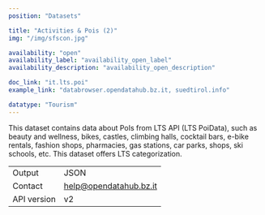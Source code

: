 ```yaml
---
position: "Datasets"

title: "Activities & Pois (2)"
img: "/img/sfscon.jpg"

availability: "open"
availability_label: "availability_open_label"
availability_description: "availability_open_description"

doc_link: "it.lts.poi"
example_link: "databrowser.opendatahub.bz.it, suedtirol.info"

datatype: "Tourism"
---
```


This dataset contains data about PoIs from LTS API (LTS PoiData), such as beauty and wellness, bikes, castles, climbing halls, cocktail bars, e-bike rentals, fashion shops, pharmacies, gas stations, car parks, shops, ski schools, etc. This dataset offers LTS categorization.

|             |                        |
| :---------- | ---------------------- |
| Output      | JSON                   |
| Contact     | help@opendatahub.bz.it |
| API version | v2                     |
